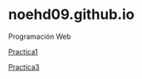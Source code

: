 # noehd09.github.io
Programación Web


<a href="https://github.com/NoeHdz09/noehd09.github.io/blob/master/Ejercicio1-Matriz-est.html">Practica1</a>



<a href="Ejercicio3-Horario-Alu.html">Practica3</a>
